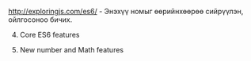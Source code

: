 http://exploringjs.com/es6/ - Энэхүү номыг өөрийнхөөрөө сийрүүлэн, ойлгосоноо бичих.

4. Core ES6 features

5. New number and Math features
